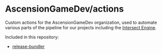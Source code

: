 # AscensionGameDev/actions

Custom actions for the AscensionGameDev organization, used to automate various parts of the pipeline for our projects including the [Intersect Engine](https://github.com/AscensionGameDev/Intersect-Engine).

Included in this repository:
- [release-bundler](https://github.com/AscensionGameDev/actions/tree/release-bundler)

